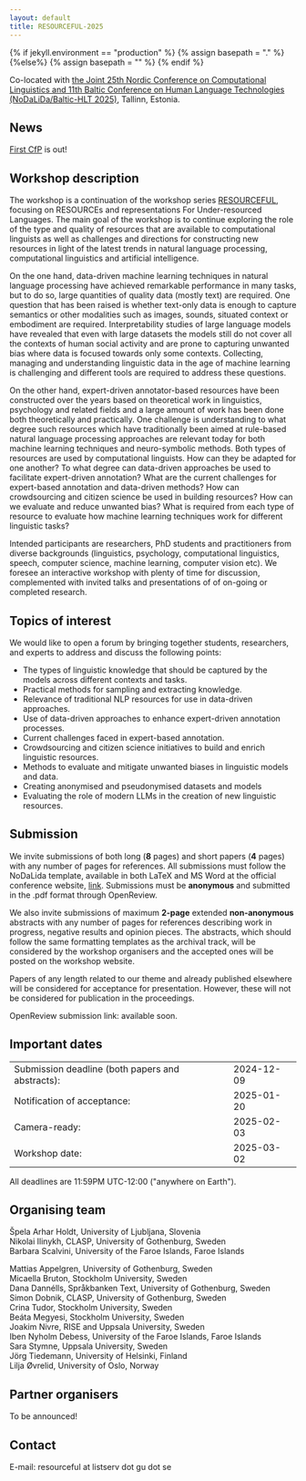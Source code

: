 ```yaml
---
layout: default
title: RESOURCEFUL-2025
---
```

{% if jekyll.environment  == "production" %}
        {% assign basepath = "." %}
        {%else%}
        {% assign basepath = "" %}
        {% endif %}

Co-located with [the Joint 25th Nordic Conference on Computational Linguistics and 11th Baltic Conference on Human Language Technologies (NoDaLiDa/Baltic-HLT 2025)](https://www.nodalida-bhlt2025.eu), Tallinn, Estonia.

## News
[First CfP](https://www.aclweb.org/portal/content/workshop-resources-and-representations-under-resourced-languages-and-domains) is out! 


## Workshop description

The workshop is a continuation of the workshop series [RESOURCEFUL](https://resourceful-workshop.github.io), focusing on RESOURCEs and representations For Under-resourced Languages. The main goal of the workshop is to continue exploring the role of the type and quality of resources that are available to computational linguists as well as challenges and directions for constructing new resources in light of the latest trends in natural language processing, computational linguistics and artificial intelligence.

On the one hand, data-driven machine learning techniques in natural language processing have achieved remarkable performance in many tasks, but to do so, large quantities of quality data (mostly text) are required. One question that has been raised is whether text-only data is enough to capture semantics or other modalities such as images, sounds, situated context or embodiment are required. Interpretability studies of large language models have revealed that even with large datasets the models still do not cover all the contexts of human social activity and are prone to capturing unwanted bias where data is focused towards only some contexts. Collecting, managing and understanding linguistic data in the age of machine learning is challenging and different tools are required to address these questions.

On the other hand, expert-driven annotator-based resources have been constructed over the years based on theoretical work in linguistics, psychology and related fields and a large amount of work has been done both theoretically and practically. One challenge is understanding to what degree such resources which have traditionally been aimed at rule-based natural language processing approaches are relevant today for both machine learning techniques and neuro-symbolic methods. Both types of resources are used by computational linguists. How can they be adapted for one another? To what degree can data-driven approaches be used to facilitate expert-driven annotation? What are the current challenges for expert-based annotation and data-driven methods? How can crowdsourcing and citizen science be used in building resources? How can we evaluate and reduce unwanted bias? What is required from each type of resource to evaluate how machine learning techniques work for different linguistic tasks?

Intended participants are researchers, PhD students and practitioners from diverse backgrounds (linguistics, psychology, computational linguistics, speech, computer science, machine learning, computer vision etc). We foresee an interactive workshop with plenty of time for discussion, complemented with invited talks and presentations of of on-going or completed research.

## Topics of interest

We would like to open a forum by bringing together students, researchers, and experts to address and discuss the following points:

* The types of linguistic knowledge that should be captured by the models across different contexts and tasks.
* Practical methods for sampling and extracting knowledge.
* Relevance of traditional NLP resources for use in data-driven approaches.
* Use of data-driven approaches to enhance expert-driven annotation processes.
* Current challenges faced in expert-based annotation.
* Crowdsourcing and citizen science initiatives to build and enrich linguistic resources.
* Methods to evaluate and mitigate unwanted biases in linguistic models and data.
* Creating anonymised and pseudonymised datasets and models
* Evaluating the role of modern LLMs in the creation of new linguistic resources.

## Submission

We invite submissions of both long (**8** pages) and short papers (**4** pages) with any number of pages for references.
All submissions must follow the NoDaLida template, available in both LaTeX and MS Word at the official conference website, [link](https://www.nodalida-bhlt2025.eu/call-for-papers#h.v2k63awq0fpe).
Submissions must be **anonymous** and submitted in the .pdf format through OpenReview.

We also invite submissions of maximum **2-page** extended **non-anonymous** abstracts with any number of pages for references describing work in progress, negative results and opinion pieces.
The abstracts, which should follow the same formatting templates as the archival track, will be considered by the workshop organisers and the accepted ones will be posted on the workshop website.

Papers of any length related to our theme and already published elsewhere will be considered for acceptance for presentation.
However, these will not be considered for publication in the proceedings.

OpenReview submission link: available soon.

## Important dates

<table class="dates" width="100%" style="border-collapse: collapse; width: 100%;">
    <tr> 
        <td style="border: none;">Submission deadline (both papers and abstracts):</td> 
        <td style="border: none;">2024-12-09</td> 
    </tr> 
    <tr> 
        <td style="border: none;">Notification of acceptance:</td> 
        <td style="border: none;">2025-01-20</td> 
    </tr> 
    <tr> 
        <td style="border: none;">Camera-ready:</td> 
        <td style="border: none;">2025-02-03</td> 
    </tr> 
    <tr> 
        <td style="border: none;">Workshop date:</td> 
        <td style="border: none;">2025-03-02</td> 
    </tr> 
</table>                                                                                                                  

All deadlines are 11:59PM UTC-12:00 ("anywhere on Earth").

## Organising team

Špela Arhar Holdt, University of Ljubljana, Slovenia  
Nikolai Ilinykh, CLASP, University of Gothenburg, Sweden  
Barbara Scalvini, University of the Faroe Islands, Faroe Islands  

Mattias Appelgren, University of Gothenburg, Sweden  
Micaella Bruton, Stockholm University, Sweden  
Dana Dannélls, Språkbanken Text, University of Gothenburg, Sweden  
Simon Dobnik, CLASP, University of Gothenburg, Sweden  
Crina Tudor, Stockholm University, Sweden  
Beáta Megyesi, Stockholm University, Sweden  
Joakim Nivre, RISE and Uppsala University, Sweden  
Iben Nyholm Debess, University of the Faroe Islands, Faroe Islands  
Sara Stymne, Uppsala University, Sweden  
Jörg Tiedemann, University of Helsinki, Finland  
Lilja Øvrelid, University of Oslo, Norway  

## Partner organisers

To be announced!

## Contact

E-mail: resourceful at listserv dot gu dot se

